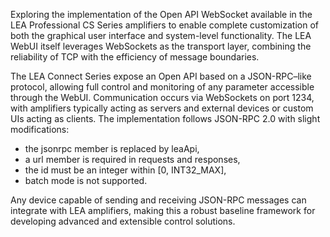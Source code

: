 Exploring the implementation of the Open API WebSocket available in the LEA Professional CS Series amplifiers to enable complete customization of both the graphical user interface and system-level functionality. The LEA WebUI itself leverages WebSockets as the transport layer, combining the reliability of TCP with the efficiency of message boundaries.

The LEA Connect Series expose an Open API based on a JSON-RPC–like protocol, allowing full control and monitoring of any parameter accessible through the WebUI. Communication occurs via WebSockets on port 1234, with amplifiers typically acting as servers and external devices or custom UIs acting as clients. The implementation follows JSON-RPC 2.0 with slight modifications:

- the jsonrpc member is replaced by leaApi,
- a url member is required in requests and responses,
- the id must be an integer within [0, INT32_MAX],
- batch mode is not supported.

Any device capable of sending and receiving JSON-RPC messages can integrate with LEA amplifiers, making this a robust baseline framework for developing advanced and extensible control solutions.

